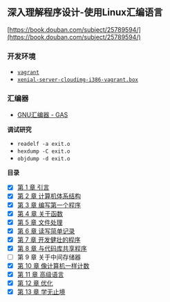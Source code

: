 ## 深入理解程序设计-使用Linux汇编语言

[https://book.douban.com/subject/25789594/](https://book.douban.com/subject/25789594/)


### 开发环境

* [`vagrant`](https://www.vagrantup.com/)
* [`xenial-server-cloudimg-i386-vagrant.box`](https://mirrors.tuna.tsinghua.edu.cn/ubuntu-cloud-images/xenial/current/xenial-server-cloudimg-i386-vagrant.box)

### 汇编器

* [GNU汇编器 - GAS](https://zh.wikipedia.org/wiki/GNU%E6%B1%87%E7%BC%96%E5%99%A8)



**调试研究**

* `readelf -a exit.o`
* `hexdump -C exit.o`
* `objdump -d exit.o`

**目录**

* [x] [第 1 章 引言](./ch01)
* [x] [第 2 章 计算机体系结构](./ch02)
* [x] [第 3 章 编写第一个程序](./ch03)
* [x] [第 4 章 关于函数](./ch04)
* [x] [第 5 章 文件处理](./ch05)
* [x] [第 6 章 读写简单记录](./ch06)
* [x] [第 7 章 开发健壮的程序](./ch07)
* [x] [第 8 章 与代码库共享程序](./ch08)
* [ ] 第 9 章 关于中间存储器
* [x] [第 10 章  像计算机一样计数](./ch10)
* [x] [第 11 章 高级语言](./ch11)
* [x] [第 12 章 优化](./ch12)
* [x] [第 13 章 学无止境](./ch13)